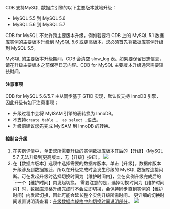CDB 支持MySQL 数据库引擎的以下主要版本就地升级：
* MySQL 5.5 到 MySQL 5.6
* MySQL 5.6 到 MySQL 5.7

CDB for MySQL 不允许跨主要版本升级，例如若要将 CDB 上的 MySQL 5.1 数据库实例的主要版本升级到 MySQL 5.6 或更高版本，您必须首先将数据库实例升级到 MySQL 5.5。

MySQL 的主要版本升级期间，CDB 会清空 slow\_log  表。如果要保留日志信息，请在升级主要版本之前保存日志内容。CDB for MySQL 主要版本升级通常需要较长时间。

#### 注意事项
CDB for MySQL 5.6/5.7 主从同步基于 GTID 实现，默认仅支持 InnoDB 引擎，因此升级有如下注意事项：
* 升级过程中会将 MyISAM 引擎的表转换为 InnoDB。
* 不支持`create table …  as select …`语法。
* 升级前建议您先完成 MyISAM 到 InnoDB 的转换。

#### 控制台升级
1. 在实例详情中，单击您所需要升级的实例数据库版本其后的【升级】（MySQL 5.7 无法升级到更高版本，无【升级】按钮）。
![][image-1]
2. 在【数据库版本】选项中选择需要的数据库版本，单击【升级】。数据库版本升级涉及到数据搬迁，所以在升级完成时会发生秒级的 MySQL 数据库连接闪断。可在发起升级时选择切换时间为【维护时间内】，会在实例升级完成后的下一个【维护时间】内发起切换。
需要注意的是，选择切换时间为【维护时间内】时，数据库规格升级完成时不会立即切换，会保持同步直到实例的【维护时间】内发起切换，因此可能会延长整个实例升级所需时间。
更详细的切换时间设置说明请查看：[升级数据库规格中的切换时间说明部分](http://tcecqpoc.fsphere.cn/document/product/236/7271)。
![][image-2]

[image-1]:	http://imgcache.tcecqpoc.fsphere.cn/image/mc.qcloudimg.com/static/img/30eb65a62102eea61a48422a404df814/4.png
[image-2]:	http://imgcache.tcecqpoc.fsphere.cn/image/mc.qcloudimg.com/static/img/a4b395e9a85a4a289b016cf2ae1c4a14/5.png
